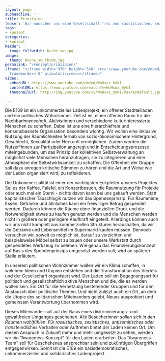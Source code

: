 ```yaml
---
layout: page
subheadline: ''
title: Prinzipien
teaser: 'Wir wünschen uns eine Gesellschaft frei von rassistischen, sexistischen, antisemitischen, transfeindlichen und klassistischen Unterdrückungsmechanismen'
tags:
- konzept
categories:
- konzept
header:
  image_fullwidth: Kuche_sw.jpg
image:
  thumb: Kuche_sw_thumb.jpg
permalink: "/konzept/prinzipien/"
iframe: "<iframe width='970' height='546' src='//www.youtube.com/embed/WoHxoz_0ykI'
  frameborder='0' allowfullscreen></iframe>"
video:
  embedURL: https://www.youtube.com/embed/WoHxoz_0ykI
  contentURL: https://www.youtube.com/watch?v=WoHxoz_0ykI
  thumbnailUrl: http://img.youtube.com/vi/WoHxoz_0ykI/maxresdefault.jpg

---
```

Die E109 ist ein unkommerzielles Ladenprojekt, ein offener Stadtteilladen und ein politisches Wohnzimmer. Ziel ist es, einen offenen Raum für die Nachbar*innenschaft, Aktivist*innen und verschiedene kulturinteressierte Menschen zu schaffen. Dabei ist uns eine hierarchiefreie und konsensbasierte Organisation besonders wichtig. Wir wollen eine inklusive Nutzung der Räumlichkeiten fernab von sozio-ökonomischem Hintergrund, Geschlecht, Sexualität oder Herkunft ermöglichen. Zudem werden die Nutzer*innen zur Partizipation angeregt und in Entscheidungsprozesse miteingebunden, um das Prinzip der kollektiven Selbstverwaltung an möglichst viele Menschen heranzutragen, sie zu integrieren und eine Atmosphäre der Selbstwirksamkeit zu schaffen. Die Offenheit der Gruppe soll dazu anregen kritische Stimmen zu hören und die Art und Weise wie der Laden organisiert wird, zu reflektieren.

Die Unkommerzialität ist einer der wichtigsten Eckpfeiler unseres Projektes. Sei es der Kaffee, Falafel, ein Konzertbesuch, die Raumnutzung für Projekte oder auch mal ein Sterni - nichts davon kann bei uns gekauft werden. Statt kapitalistischer Tauschlogik nutzen wir das Spendenprinzip. Für Raummiete, Essen, Getränke und ähnliches kann ein freiwilliger Betrag gespendet werden. Dadurch können die Räume ohne finanziellen Druck und die Notwendigkeit etwas zu kaufen genutzt werden und die Menschen werden nicht in größere oder geringere Kaufkraft eingeteilt. Allerdings können auch wir uns nicht komplett aus kommerziellen Strukturen heraushalten, da wir die Getränke und Lebensmittel im Supermarkt kaufen müssen. Dennoch versuchen wir, soweit es möglich ist, darauf zu verzichten und beispielsweise Möbel selbst zu bauen oder unsere Werkstatt durch gespendetes Werkzeug zu beleben. Wie genau das Finanzierungskonzept auf Basis des Spendenprinzips umgesetzt werden soll, wird an späterer Stelle erläutert.

In unserem politischen Wohnzimmer wollen wir ein Klima schaffen, in welchem Ideen und Utopien entstehen und die Transformation des Viertels und der Gesellschaft organisiert wird. Der Laden soll ein Begegnungsort für politisch und gesellschaftlich aktive Menschen und die, die es werden wollen sein. Ein Ort für die Vernetzung bestehender Gruppen und für den Austausch über politische Themen. Und nicht zuletzt auch ein Ort, an dem die Utopie des solidarischen Miteinanders gelebt, Neues ausprobiert und gemeinsam Verantwortung übernommen wird.

Dieses Miteinander soll auf der Basis eines diskriminierungs- und gewaltfreien Umganges geschehen. Alle Besucher*innen sollen sich in den Räumen wohlfühlen. Für rassistisches, sexistisches, antisemitisches oder trans*feindliches Verhalten oder Auftreten bietet der Laden keinen Ort. Um diesen Anspruch in Zukunft mehr und mehr umgesetzt zu sehen, werden wir ein “Awareness-Konzept” für den Laden erarbeiten. Das “Awareness-Team” soll für Geschehenes ansprechbar sein und zukünftigen Übergriffen entgegenwirken. Somit ist die E109 ein basisdemokratisches, unkommerzielles und solidarisches Ladenprojekt. 